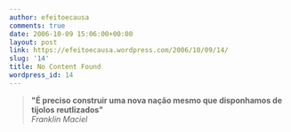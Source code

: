 ```yaml
---
author: efeitoecausa
comments: true
date: 2006-10-09 15:06:00+00:00
layout: post
link: https://efeitoecausa.wordpress.com/2006/10/09/14/
slug: '14'
title: No Content Found
wordpress_id: 14
---
```


>**"É preciso construir uma nova nação mesmo que disponhamos de tijolos reutlizados"**  
_Franklin Maciel_
